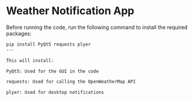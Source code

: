 # Weather Notification App

Before running the code, run the following command to install the required packages:

```bash
pip install PyQt5 requests plyer
---

This will install:

PyQt5: Used for the GUI in the code

requests: Used for calling the OpenWeatherMap API

plyer: Used for desktop notifications
